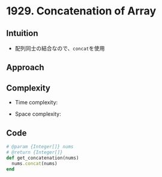 # 1929. Concatenation of Array

## Intuition

- 配列同士の結合なので、`concat`を使用

## Approach
<!-- Describe your approach to solving the problem. -->

## Complexity

- Time complexity:
<!-- Add your time complexity here, e.g. $$O(n)$$ -->

- Space complexity:
<!-- Add your space complexity here, e.g. $$O(n)$$ -->

## Code

```ruby
# @param {Integer[]} nums
# @return {Integer[]}
def get_concatenation(nums)
  nums.concat(nums)
end
```
